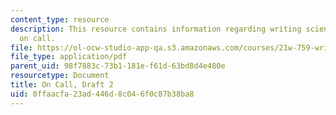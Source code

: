 ```yaml
---
content_type: resource
description: This resource contains information regarding writing science fiction
  on call.
file: https://ol-ocw-studio-app-qa.s3.amazonaws.com/courses/21w-759-writing-science-fiction-spring-2016/0ffaacfa23ad446d8c046f0c87b38ba8_MIT21W_759S16_OnCall2.pdf
file_type: application/pdf
parent_uid: 98f7883c-73b1-181e-f61d-63bd8d4e480e
resourcetype: Document
title: On Call, Draft 2
uid: 0ffaacfa-23ad-446d-8c04-6f0c87b38ba8
---
```

